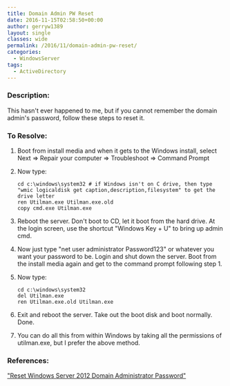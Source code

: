 ```yaml
---
title: Domain Admin PW Reset
date: 2016-11-15T02:58:50+00:00
author: gerryw1389
layout: single
classes: wide
permalink: /2016/11/domain-admin-pw-reset/
categories:
  - WindowsServer
tags:
  - ActiveDirectory
---
```

<!--more-->

### Description:

This hasn't ever happened to me, but if you cannot remember the domain admin's password, follow these steps to reset it.

### To Resolve:

1. Boot from install media and when it gets to the Windows install, select Next => Repair your computer => Troubleshoot => Command Prompt

2. Now type:

   ```escape
   cd c:\windows\system32 # if Windows isn't on C drive, then type "wmic logicaldisk get caption,description,filesystem" to get the drive letter  
   ren Utilman.exe Utilman.exe.old  
   copy cmd.exe Utilman.exe
   ```

3. Reboot the server. Don't boot to CD, let it boot from the hard drive. At the login screen, use the shortcut "Windows Key + U" to bring up admin cmd.

4. Now just type "net user administrator Password123" or whatever you want your password to be. Login and shut down the server. Boot from the install media again and get to the command prompt following step 1.

5. Now type:

   ```escape
   cd c:\windows\system32  
   del Utilman.exe  
   ren Utilman.exe.old Utilman.exe
   ```

6. Exit and reboot the server. Take out the boot disk and boot normally. Done.

7. You can do all this from within Windows by taking all the permissions of utilman.exe, but I prefer the above method.


### References:

["Reset Windows Server 2012 Domain Administrator Password"](http://blog.watchpointdata.com/how-to-reset-forgotten-windows-server-2012-domain-administrator-password)  